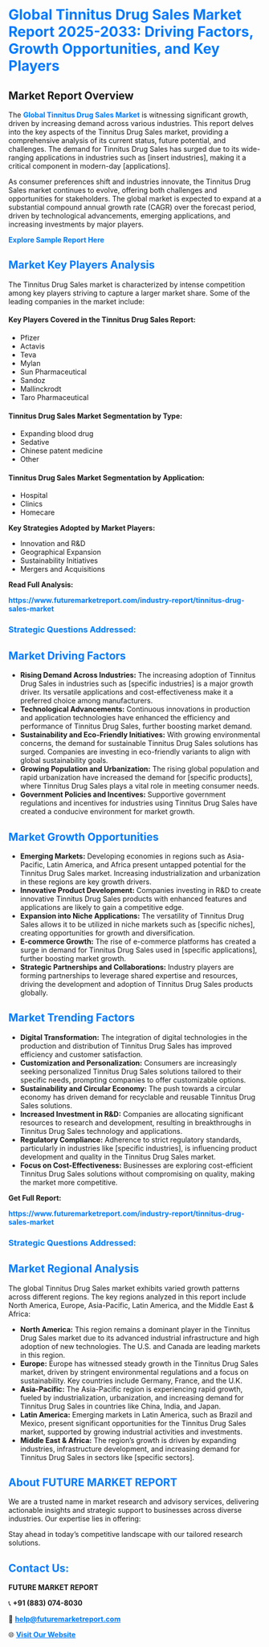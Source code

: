 <h1 style="color: #007BFF;">Global Tinnitus Drug Sales Market Report 2025-2033: Driving Factors, Growth Opportunities, and Key Players</h1>

<section id="overview">
<h2>Market Report Overview</h2>
<p>The <a href="https://www.futuremarketreport.com/industry-report/tinnitus-drug-sales-market" style="color: #007BFF; text-decoration: none;"><strong>Global Tinnitus Drug Sales Market</strong></a> is witnessing significant growth, driven by increasing demand across various industries. This report delves into the key aspects of the Tinnitus Drug Sales market, providing a comprehensive analysis of its current status, future potential, and challenges. The demand for Tinnitus Drug Sales has surged due to its wide-ranging applications in industries such as [insert industries], making it a critical component in modern-day [applications].</p>
<p>As consumer preferences shift and industries innovate, the Tinnitus Drug Sales market continues to evolve, offering both challenges and opportunities for stakeholders. The global market is expected to expand at a substantial compound annual growth rate (CAGR) over the forecast period, driven by technological advancements, emerging applications, and increasing investments by major players.</p>
</section>

<section id="overview">
<p><a href="https://www.futuremarketreport.com/request-sample/reportId=109654" style="color: #007BFF; text-decoration: none;"><strong>Explore Sample Report Here</strong></a></p>
</section>

<section id="key-players">
<h2 style="color: #007BFF;">Market Key Players Analysis</h2>
<p>The Tinnitus Drug Sales market is characterized by intense competition among key players striving to capture a larger market share. Some of the leading companies in the market include:</p>
<h4>Key Players Covered in the Tinnitus Drug Sales Report:</h4>
<ul><li>Pfizer</li><li>Actavis</li><li>Teva</li><li>Mylan</li><li>Sun Pharmaceutical</li><li>Sandoz</li><li>Mallinckrodt</li><li>Taro Pharmaceutical</li></ul>
<h4>Tinnitus Drug Sales Market Segmentation by Type:</h4>
<ul><li>Expanding blood drug</li><li>Sedative</li><li>Chinese patent medicine</li><li>Other</li></ul>

<h4>Tinnitus Drug Sales Market Segmentation by Application:</h4>
<ul><li>Hospital</li><li>Clinics</li><li>Homecare</li></ul>
<p><strong>Key Strategies Adopted by Market Players:</strong></p>
<ul>
<li>Innovation and R&D</li>
<li>Geographical Expansion</li>
<li>Sustainability Initiatives</li>
<li>Mergers and Acquisitions</li>
</ul>
</section>

<section>
<p><strong>Read Full Analysis: </strong></p><a href="https://www.futuremarketreport.com/industry-report/tinnitus-drug-sales-market" style="color: #007BFF; text-decoration: none;"><strong>https://www.futuremarketreport.com/industry-report/tinnitus-drug-sales-market</strong></a>
<h3 style="color: #007BFF;">Strategic Questions Addressed:</h3>
</section>

<section id="driving-factors">
<h2 style="color: #007BFF;">Market Driving Factors</h2>
<ul>
<li><strong>Rising Demand Across Industries:</strong> The increasing adoption of Tinnitus Drug Sales in industries such as [specific industries] is a major growth driver. Its versatile applications and cost-effectiveness make it a preferred choice among manufacturers.</li>
<li><strong>Technological Advancements:</strong> Continuous innovations in production and application technologies have enhanced the efficiency and performance of Tinnitus Drug Sales, further boosting market demand.</li>
<li><strong>Sustainability and Eco-Friendly Initiatives:</strong> With growing environmental concerns, the demand for sustainable Tinnitus Drug Sales solutions has surged. Companies are investing in eco-friendly variants to align with global sustainability goals.</li>
<li><strong>Growing Population and Urbanization:</strong> The rising global population and rapid urbanization have increased the demand for [specific products], where Tinnitus Drug Sales plays a vital role in meeting consumer needs.</li>
<li><strong>Government Policies and Incentives:</strong> Supportive government regulations and incentives for industries using Tinnitus Drug Sales have created a conducive environment for market growth.</li>
</ul>
</section>

<section id="growth-opportunities">
<h2 style="color: #007BFF;">Market Growth Opportunities</h2>
<ul>
<li><strong>Emerging Markets:</strong> Developing economies in regions such as Asia-Pacific, Latin America, and Africa present untapped potential for the Tinnitus Drug Sales market. Increasing industrialization and urbanization in these regions are key growth drivers.</li>
<li><strong>Innovative Product Development:</strong> Companies investing in R&D to create innovative Tinnitus Drug Sales products with enhanced features and applications are likely to gain a competitive edge.</li>
<li><strong>Expansion into Niche Applications:</strong> The versatility of Tinnitus Drug Sales allows it to be utilized in niche markets such as [specific niches], creating opportunities for growth and diversification.</li>
<li><strong>E-commerce Growth:</strong> The rise of e-commerce platforms has created a surge in demand for Tinnitus Drug Sales used in [specific applications], further boosting market growth.</li>
<li><strong>Strategic Partnerships and Collaborations:</strong> Industry players are forming partnerships to leverage shared expertise and resources, driving the development and adoption of Tinnitus Drug Sales products globally.</li>
</ul>
</section>

<section id="trending-factors">
<h2 style="color: #007BFF;">Market Trending Factors</h2>
<ul>
<li><strong>Digital Transformation:</strong> The integration of digital technologies in the production and distribution of Tinnitus Drug Sales has improved efficiency and customer satisfaction.</li>
<li><strong>Customization and Personalization:</strong> Consumers are increasingly seeking personalized Tinnitus Drug Sales solutions tailored to their specific needs, prompting companies to offer customizable options.</li>
<li><strong>Sustainability and Circular Economy:</strong> The push towards a circular economy has driven demand for recyclable and reusable Tinnitus Drug Sales solutions.</li>
<li><strong>Increased Investment in R&D:</strong> Companies are allocating significant resources to research and development, resulting in breakthroughs in Tinnitus Drug Sales technology and applications.</li>
<li><strong>Regulatory Compliance:</strong> Adherence to strict regulatory standards, particularly in industries like [specific industries], is influencing product development and quality in the Tinnitus Drug Sales market.</li>
<li><strong>Focus on Cost-Effectiveness:</strong> Businesses are exploring cost-efficient Tinnitus Drug Sales solutions without compromising on quality, making the market more competitive.</li>
</ul>
</section>

<section>
<p><strong>Get Full Report: </strong></p><a href="https://www.futuremarketreport.com/industry-report/tinnitus-drug-sales-market" style="color: #007BFF; text-decoration: none;"><strong>https://www.futuremarketreport.com/industry-report/tinnitus-drug-sales-market</strong></a>
<h3 style="color: #007BFF;">Strategic Questions Addressed:</h3>
</section>


<section id="regional-analysis">
<h2 style="color: #007BFF;">Market Regional Analysis</h2>
<p>The global Tinnitus Drug Sales market exhibits varied growth patterns across different regions. The key regions analyzed in this report include North America, Europe, Asia-Pacific, Latin America, and the Middle East & Africa:</p>
<ul>
<li><strong>North America:</strong> This region remains a dominant player in the Tinnitus Drug Sales market due to its advanced industrial infrastructure and high adoption of new technologies. The U.S. and Canada are leading markets in this region.</li>
<li><strong>Europe:</strong> Europe has witnessed steady growth in the Tinnitus Drug Sales market, driven by stringent environmental regulations and a focus on sustainability. Key countries include Germany, France, and the U.K.</li>
<li><strong>Asia-Pacific:</strong> The Asia-Pacific region is experiencing rapid growth, fueled by industrialization, urbanization, and increasing demand for Tinnitus Drug Sales in countries like China, India, and Japan.</li>
<li><strong>Latin America:</strong> Emerging markets in Latin America, such as Brazil and Mexico, present significant opportunities for the Tinnitus Drug Sales market, supported by growing industrial activities and investments.</li>
<li><strong>Middle East & Africa:</strong> The region’s growth is driven by expanding industries, infrastructure development, and increasing demand for Tinnitus Drug Sales in sectors like [specific sectors].</li>
</ul>
</section>

<footer>
<h2 style="color: #007BFF;">About FUTURE MARKET REPORT</h2>
<p>We are a trusted name in market research and advisory services, delivering actionable insights and strategic support to businesses across diverse industries. Our expertise lies in offering:</p>

<p>Stay ahead in today’s competitive landscape with our tailored research solutions.</p>

<h2 style="color: #007BFF;">Contact Us:</h2>
<p><strong>FUTURE MARKET REPORT</strong></p>
<p>📞 <strong>+91 (883) 074-8030</strong></p>
<p>📧 <strong><a href="mailto:help@futuremarketreport.com" style="color: #007BFF;">help@futuremarketreport.com</a></strong></p>
<p>🌐 <strong><a href="https://www.futuremarketreport.com/" style="color: #007BFF;">Visit Our Website</a></strong></p>
</footer>